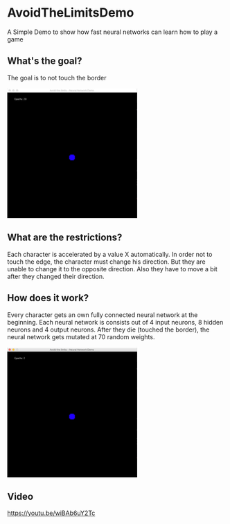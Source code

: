 # AvoidTheLimitsDemo
A Simple Demo to show how fast neural networks can learn how to play a game

What's the goal?
---
The goal is to not touch the border<br><br>
<img src="/images/readme-2.gif" width="300">

What are the restrictions?
---
Each character is accelerated by a value X automatically.
In order not to touch the edge, the character must change his direction. But they are unable to change it to the opposite direction.
Also they have to move a bit after they changed their direction.

How does it work?
---
Every character gets an own fully connected neural network at the beginning. Each neural network is consists out of 4 input neurons, 8 hidden neurons and 4 output neurons.
After they die (touched the border), the neural network gets mutated at 70 random weights.<br><br>
<img src="/images/readme-1.gif" width="300">

Video
---
<a href="https://youtu.be/wiBAb6uY2Tc">https://youtu.be/wiBAb6uY2Tc</a>
